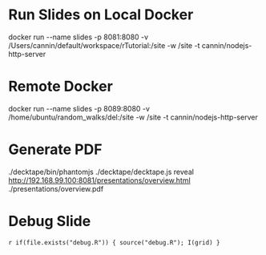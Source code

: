 # Run Slides on Local Docker
docker run --name slides -p 8081:8080 -v /Users/cannin/default/workspace/rTutorial:/site -w /site -t cannin/nodejs-http-server

# Remote Docker
docker run --name slides -p 8089:8080 -v /home/ubuntu/random_walks/del:/site -w /site -t cannin/nodejs-http-server

# Generate PDF
./decktape/bin/phantomjs ./decktape/decktape.js reveal http://192.168.99.100:8081/presentations/overview.html ./presentations/overview.pdf

# Debug Slide
`r if(file.exists("debug.R")) { source("debug.R"); I(grid) }`
